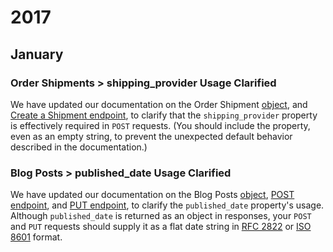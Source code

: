 # <span class="jumptarget"> 2017 </span>



## <span class="jumptarget"> January </span>

### <span class="jumptarget"> Order Shipments > shipping_provider Usage Clarified </span>

We have updated our documentation on the Order Shipment <a href="/api/v2/#blog-posts-object-properties" target="_blank">object</a>, and <a href="/api/v2/#create-a-shipment" target="_blank">Create a Shipment endpoint</a>, to clarify that the `shipping_provider` property is effectively required in `POST` requests. (You should include the property, even as an empty string, to prevent the unexpected default behavior described in the documentation.)

### <span class="jumptarget"> Blog Posts > published_date Usage Clarified </span>

We have updated our documentation on the Blog Posts <a href="/api/v2/#blog-posts-object-properties" target="_blank">object</a>, <a href="/api/v2/#create-a-blog-post" target="_blank">POST endpoint</a>, and <a href="/api/v2/#update-a-blog-post" target="_blank">PUT endpoint</a>, to clarify the `published_date` property's usage. Although `published_date` is returned as an object in responses, your `POST` and `PUT` requests should supply it as a flat date string in <a href="http://tools.ietf.org/html/rfc2822#section-3.3" target="_blank">RFC 2822</a> or <a href="https://en.wikipedia.org/wiki/ISO_8601" target="_blank">ISO 8601</a> format.